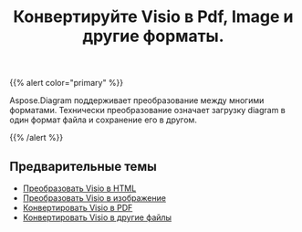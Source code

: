 ﻿---
title: Конвертируйте Visio в Pdf, Image и другие форматы.
linktitle: Diagram Преобразования
type: docs
weight: 65
url: /ru/net/convert-diagram-to-different-formats/
description: Конвертируйте Visio файлов в Visio, PDF, CSV, JPG, HTML, BMP, PNG, EMF, SVG, TIFF, XPS и другие.
---
{{% alert color="primary" %}}

Aspose.Diagram поддерживает преобразование между многими форматами. Технически преобразование означает загрузку diagram в один формат файла и сохранение его в другом.

{{% /alert %}}

## **Предварительные темы**
- [Преобразовать Visio в HTML](/diagram/ru/net/convert-visio-to-html/)
- [Преобразовать Visio в изображение](/diagram/ru/net/convert-visio-to-image/)
- [Конвертировать Visio в PDF](/diagram/ru/net/convert-visio-to-pdf/)
- [Конвертировать Visio в другие файлы](/diagram/ru/net/convert-visio-to-other-files/)
